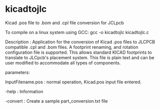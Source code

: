 # kicadtojlc
Kicad .pos file to .bom and .cpl file conversion for JCLpcb

To compile on a linux system using GCC:
gcc -o kicadtojlc kicadtojlc.c 

 Description : Application for the conversion of Kicad .pos files to JLCPCB compatible .cpl and .bom files.
  	  	  	   A footprint renaming, and rotation configuration file is supported.
  	  	  	   This allows standard KICAD footprints to translate to JLCpcb's placement system.
  	  	  	   This file is plain text and can be user modified to accommodate all types of components.
               
parameters:

  InputFilename.pos : normal operation, Kicad.pos input file entered.
  
  -help             : Information
  
  -convert          : Create a sample part_conversion.txt file
    
  
    
